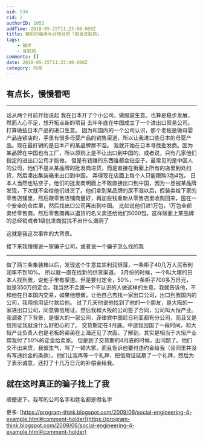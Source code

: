 ```yaml
---
aid: 534
cid: 2
authorID: 1052
addTime: 2018-05-25T11:23:00.000Z
title: 精彩的骗术与讨债经历「搬自互联网」
tags:
    - 骗术
    - 互联网
comments: []
date: 2018-05-25T11:23:00.000Z
category: 时政
---
```


[](#%E6%9C%89%E7%82%B9%E9%95%BF-%E6%85%A2%E6%85%A2%E7%9C%8B%E5%90%A7)有点长，慢慢看吧
-----------------------------------------------------------------------------

* * *

话从两个月前开始说起 我在日本开了个小公司，做服装生意。也算是稳步发展， 然而人心不足，想开拓点新的项目 去年年底在中国成立了一个进出口贸易公司。打算做些日本产品的进口生意。 因为和国内的一个公司认识，那个老板是做母婴产品连锁店的，手里有很多母婴产品的销售渠道，所以让我进口些日本的母婴产品。现在最好销的是日本产的某品牌尿不湿。 我就开始在日本寻找批发商。因为某品牌在中国也有工厂，所以原则上是不让出口到中国的，或者说，只有几家他们指定的进出口公司才能做。 但是有钱赚的东西谁都会钻空子。最常见的是中国人的公司，他们不是从某品牌的批发商进货，而是直接在街面上所有的店里到处扫货，然后凑出集装箱来出口到中国。 弄得现在店面上每个人只能限购3包4包。 日本人当然也钻空子，他们的批发商明面上不敢直接出口到中国，因为一旦被某品牌发现，下次就不会给他们进货了。他们拿到某品牌的尿不湿以后，假装卖给下家的零售店铺里，然后跟零售店铺商量好，再加些钱重新从零售店里收购回来，囤在一个安全的仓库里，然后找出口公司再出到中国。 比如说他们进1万包，1万包全部卖给零售商，然后零售商再以退货的名义卖还给他们5000包。这样账面上某品牌的总经销或者1级批发商就找不出什么漏洞了

这就是我这次事件的大背景。

接下来我慢慢说一家骗子公司，或者说一个骗子怎么找的我

* * *

做了两三条集装箱以后，发现这个生意其实利润很薄，一条柜子40几万人民币利润率不到10%。 所以就一直在找新的供货渠道。 3月份的时候，一个叫大塚的日本人找到我，说他手里有渠道。但是要付定金，50%，一条柜子700多万日元，就是350万的定金。我当然不会跟一个不认识的人做这样的生意。我就告诉他，不和他在日本国内交易，如果他想做，让他自己去找一家出口公司，出口到我国内的公司，我用信用证付款给他。 过了几天他说他找到了他的一个朋友，是大阪的一家进出口公司，同意做信用证。然后我和大阪的公司签了合同，公司叫大恒产业。我调查了下背景，是很大的一家公司，菲律宾中国尼日利亚都有分公司，而且又是信用证我就没什么好担心的了。 交货期定在4月底。中途我回国了一段时间，和大恒产业负责人也是老板的弟弟在上海还见了次面。了解到，其实是相当于大恒产业帮我付了50%的定金给卖家。 但是到了交货期的4月底的时候，出问题了。他们交不出来货，我很生气，骂了一顿大冢，而且告诉他要付违约金给我（合同里并没有写违约金的条款）。他们让我再等一个礼拜，把信用证延期了一个礼拜，然后为了表示诚意，还打了十几万日元的补偿金给我。

[](#%E5%B0%B1%E5%9C%A8%E8%BF%99%E6%97%B6%E7%9C%9F%E6%AD%A3%E7%9A%84%E9%AA%97%E5%AD%90%E6%89%BE%E4%B8%8A%E4%BA%86%E6%88%91)就在这时真正的骗子找上了我
---------------------------------------------------------------------------------------------------------------------------------------

顺便说下，我写的公司名字和姓名都是假名字

更多: [https://program-think.blogspot.com/2009/06/social-engineering-4-example.html#comment-holder](https://program-think.blogspot.com/2009/06/social-engineering-4-example.html#comment-holder)
